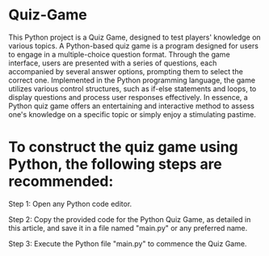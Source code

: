 # Quiz-Game

This Python project is a Quiz Game, designed to test players' knowledge on various topics. A Python-based quiz game is a program designed for users to engage in a multiple-choice question format. Through the game interface, users are presented with a series of questions, each accompanied by several answer options, prompting them to select the correct one.
Implemented in the Python programming language, the game utilizes various control structures, such as if-else statements and loops, to display questions and process user responses effectively.
In essence, a Python quiz game offers an entertaining and interactive method to assess one's knowledge on a specific topic or simply enjoy a stimulating pastime.

# To construct the quiz game using Python, the following steps are recommended:

Step 1: Open any Python code editor.

Step 2: Copy the provided code for the Python Quiz Game, as detailed in this article, and save it in a file named "main.py" or any preferred name.

Step 3: Execute the Python file "main.py" to commence the Quiz Game.
